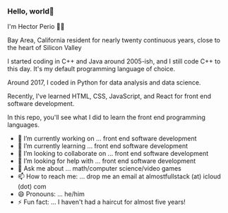 ### Hello, world👋

I'm Hector Perio :man_technologist:

Bay Area, California resident for nearly twenty continuous years, close to the heart of Silicon Valley

I started coding in C++ and Java around 2005-ish, and I still code C++ to this day. It's my default programming language of choice.

Around 2017, I coded in Python for data analysis and data science.

Recently, I've learned HTML, CSS, JavaScript, and React for front end software development.

In this repo, you'll see what I did to learn the front end programming languages.

- 🔭 I’m currently working on ... front end software development
- 🌱 I’m currently learning ... front end software development
- 👯 I’m looking to collaborate on ... front end software development
- 🤔 I’m looking for help with ... front end software development
- 💬 Ask me about ... math/computer science/video games
- 📫 How to reach me: ... drop me an email at almostfullstack (at) icloud (dot) com
- 😄 Pronouns: ... he/him
- ⚡ Fun fact: ... I haven't had a haircut for almost five years! 
<!--
**calcomsci/calcomsci** is a ✨ _special_ ✨ repository because its `README.md` (this file) appears on your GitHub profile.

Here are some ideas to get you started:

- 🔭 I’m currently working on ...
- 🌱 I’m currently learning ...
- 👯 I’m looking to collaborate on ...
- 🤔 I’m looking for help with ...
- 💬 Ask me about ...
- 📫 How to reach me: ...
- 😄 Pronouns: ...
- ⚡ Fun fact: ...
-->
